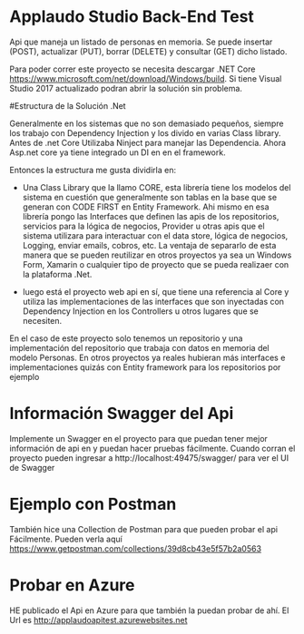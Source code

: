 # Applaudo Studio Back-End Test

 Api que maneja un listado de personas en memoria. Se puede insertar (POST), actualizar (PUT), borrar (DELETE) y consultar (GET) dicho listado.
 
 Para poder correr este proyecto se necesita descargar .NET Core https://www.microsoft.com/net/download/Windows/build. Si tiene Visual Studio 2017 actualizado podran abrir la solución sin problema.

#Estructura de la Solución .Net

Generalmente en los sistemas que no son demasiado pequeños, siempre los trabajo con Dependency Injection y los divido en varias Class library. Antes de .net Core Utilizaba Ninject para manejar las Dependencia. Ahora Asp.net core ya tiene integrado un DI en en el framework.

Entonces la estructura me gusta dividirla en:

 - Una Class Library que la llamo CORE, esta librería tiene los modelos del sistema en cuestión que generalmente son tablas en la base que se generan con CODE FIRST en Entity Framework. Ahi mismo en esa librería pongo las Interfaces que definen las apis de los repositorios, servicios para la lógica de negocios, Provider u otras apis que el sistema utilizara para interactuar con el data store, lógica de negocios, Logging, enviar emails, cobros, etc.  La ventaja de separarlo de esta manera que se pueden reutilizar en otros proyectos ya sea un Windows Form, Xamarin o cualquier tipo de proyecto que se pueda realizaer con la plataforma .Net.
 
 - luego está el proyecto web api en sí, que tiene una referencia al Core y utiliza las implementaciones de las interfaces que son inyectadas con Dependency Injection en los Controllers u otros lugares que se necesiten.
 
 En el caso de este proyecto solo tenemos un repositorio y una implementación del repositorio que trabaja con datos en memoria del modelo Personas.  En otros proyectos ya reales hubieran más interfaces e implementaciones quizás con Entity framework para los repositorios por ejemplo

# Información Swagger del Api
 
 Implemente un Swagger en el proyecto para que puedan tener mejor información de api en y puedan hacer pruebas fácilmente.
 Cuando corran el proyecto pueden ingresar a http://localhost:49475/swagger/ para ver el UI de Swagger
 
# Ejemplo con Postman

También hice una Collection de Postman para que pueden probar el api Fácilmente. Pueden verla aquí
https://www.getpostman.com/collections/39d8cb43e5f57b2a0563 

# Probar en Azure

HE publicado el Api en Azure para que también la puedan probar de ahí. El Url es 
http://applaudoapitest.azurewebsites.net



